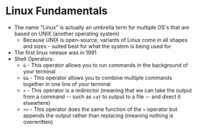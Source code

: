 # Linux Fundamentals

- The name "Linux" is actually an umbrella term for multiple OS's that are based on UNIX (another operating system)
    - Because UNIX is open-source, variants of Linux come in all shapes and sizes - suited best for what the system is being used for
- The first linux release was in 1991
- Shell Operators:
    - `&` - This operator allows you to run commands in the background of your terminal
    - `&&` - This operator allows you to combine multiple commands together in one line of your terminal
    - `>` - This operator is a redirector (meaning that we can take the output from a command -- such as `cat` to output to a file -- and direct it elsewhere)
    - `>>` - This operator does the same function of the `>` operator but appends the output rather than replacing (meaning nothing is overwritten)
